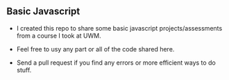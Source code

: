 ## Basic Javascript

* I created this repo to share some basic javascript projects/assessments from a course I took at UWM.

* Feel free to usy any part or all of the code shared here.

* Send a pull request if you find any errors or more efficient ways to do stuff. 
